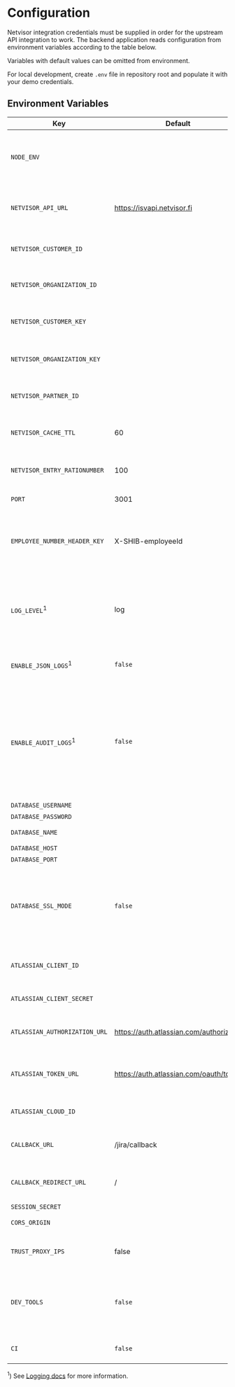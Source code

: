 # Configuration

Netvisor integration credentials must be supplied in order for the upstream API integration to work. The backend application reads configuration from environment variables according to the table below.

Variables with default values can be omitted from environment.

For local development, create `.env` file in repository root and populate it with your demo credentials.

## Environment Variables

<!-- prettier-ignore -->
Key|Default|Description
-|-|-
`NODE_ENV`||Node environment spec. Value **MUST BE** `production` whenever you are using non-demo credentials for Netvisor.
`NETVISOR_API_URL`|https://isvapi.netvisor.fi|URL where Netvisor API requests should be made to. Default value points to NV's demo environment.
`NETVISOR_CUSTOMER_ID`||See Netvisor auth docs for `X-Netvisor-Authentication-CustomerId` header.
`NETVISOR_ORGANIZATION_ID`||See Netvisor auth docs for `X-Netvisor-Organisation-ID` header.
`NETVISOR_CUSTOMER_KEY`||See Netvisor auth docs for _"Integraatiokäyttäjän yksilöivä avain"_.
`NETVISOR_ORGANIZATION_KEY`||See Netvisor auth docs for _"Integraatiokumppanin yksilöivä avain"_.
`NETVISOR_PARTNER_ID`||See Netvisor auth docs for `X-Netvisor-Authentication-PartnerId` header.
`NETVISOR_CACHE_TTL`|60|Time-to-live (seconds) for caching certain Netvisor API endpoint results.
`NETVISOR_ENTRY_RATIONUMBER`|100|Ratio number ("collectorratio") to use when making new workday entries.
`PORT`|3001|Server listens to this port.
`EMPLOYEE_NUMBER_HEADER_KEY`|X-SHIB-employeeId|Name of the header that defines authenticated user's Netvisor employee ID (case insensitive). **The user must not be able to set this header.**
`LOG_LEVEL`<sup>1</sup>|log|Filter log output by suppressing log messages of higher level than the given value. Log levels in ascending order are `error`, `warn`, `log` and `debug`.
`ENABLE_JSON_LOGS`<sup>1</sup>|`false`|Output stringified JSON instead of human-readable logs by setting this to `true`.
`ENABLE_AUDIT_LOGS`<sup>1</sup>|`false`|When set to `true`, logs of level `audit` are printed, containing users' personal information. These logs should be stored safely or not enabled at all in production environments. Audit log output is always JSON and does not respect the `LOG_LEVEL` setting.
`DATABASE_USERNAME`||Postgres username.
`DATABASE_PASSWORD`||Postgres password.
`DATABASE_NAME`||Postgres database name.
`DATABASE_HOST`||Postgres hostname.
`DATABASE_PORT`||Postgres port.
`DATABASE_SSL_MODE`|`false`|When set to `true`, TypeORM is configured to use SSL mode `no-verify` when connecting to Postgres. Otherwise, SSL is disabled. See [`node-postgres` docs](https://github.com/brianc/node-postgres/tree/master/packages/pg-connection-string#tcp-connections) for more.
`ATLASSIAN_CLIENT_ID`|| Client ID of your Atlassian OAuth 2.0 App. See [Jira OAuth2.0 apps](https://developer.atlassian.com/cloud/jira/platform/oauth-2-3lo-apps/).
`ATLASSIAN_CLIENT_SECRET`|| Client Secret of your Atlassian OAuth 2.0 App.
`ATLASSIAN_AUTHORIZATION_URL`|https://auth.atlassian.com/authorize| Atlassian URL where user is directed to grant keijo access to use resources.
`ATLASSIAN_TOKEN_URL`|https://auth.atlassian.com/oauth/token| Atlassian URL where keijo exchanges authorization code for access and refresh tokens.
`ATLASSIAN_CLOUD_ID`|| Cloud ID of Atlassian tenant where Keijo requests data from.
`CALLBACK_URL`|/jira/callback| Keijo URL where user is redirected from Jira after access is granted.
`CALLBACK_REDIRECT_URL`|/| Keijo URL where user is redirected from callback after callback is handled.
`SESSION_SECRET`|| Session secret.
`CORS_ORIGIN`|| Development Cors origin URL.
`TRUST_PROXY_IPS`|false| Trusted proxy ips to allow secure cookies to be sent over proxies.
`DEV_TOOLS`|`false`|Set to `true` to enable dev tools for development and testing. This cannot be set to `true` if `NODE_ENV` is `production` unless `CI` is also set to `true`.
`CI`|`false`|Indicates that server is running in an CI environment.

<sup>1</sup>) See [Logging docs](./logging.md) for more information.
